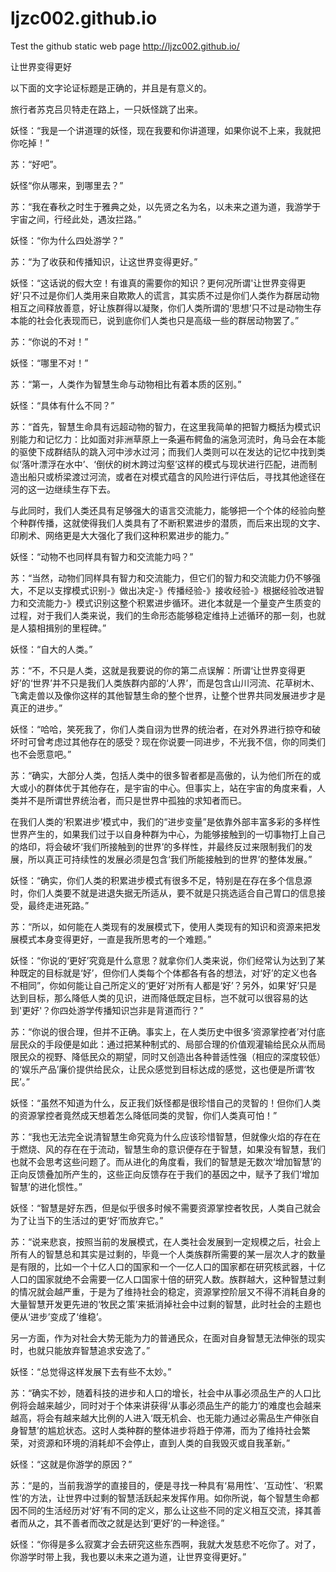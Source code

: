 # ljzc002.github.io
Test the github static web page
http://ljzc002.github.io/

让世界变得更好

以下面的文字论证标题是正确的，并且是有意义的。

旅行者苏克吕贝特走在路上，一只妖怪跳了出来。

妖怪：“我是一个讲道理的妖怪，现在我要和你讲道理，如果你说不上来，我就把你吃掉！”

苏：“好吧”。

妖怪“你从哪来，到哪里去？”

苏：“我在春秋之时生于雅典之处，以先贤之名为名，以未来之道为道，我游学于宇宙之间，行经此处，遇汝拦路。”

妖怪：“你为什么四处游学？”

苏：“为了收获和传播知识，让这世界变得更好。”

妖怪：“这话说的假大空！有谁真的需要你的知识？更何况所谓'让世界变得更好'只不过是你们人类用来自欺欺人的谎言，其实质不过是你们人类作为群居动物相互之间释放善意，好让族群得以凝聚，你们人类所谓的‘思想’只不过是动物生存本能的社会化表现而已，说到底你们人类也只是高级一些的群居动物罢了。”

苏：“你说的不对！”

妖怪：“哪里不对！”

苏：“第一，人类作为智慧生命与动物相比有着本质的区别。”

妖怪：“具体有什么不同？”

苏：“首先，智慧生命具有远超动物的智力，在这里我简单的把智力概括为模式识别能力和记忆力：比如面对非洲草原上一条遍布鳄鱼的湍急河流时，角马会在本能的驱使下成群结队的跳入河中涉水过河；而我们人类则可以在发达的记忆中找到类似‘落叶漂浮在水中’、‘倒伏的树木跨过沟壑’这样的模式与现状进行匹配，进而制造出船只或桥梁渡过河流，或者在对模式蕴含的风险进行评估后，寻找其他途径在河的这一边继续生存下去。

与此同时，我们人类还具有足够强大的语言交流能力，能够把一个个体的经验向整个种群传播，这就使得我们人类具有了不断积累进步的潜质，而后来出现的文字、印刷术、网络更是大大强化了我们这种积累进步的能力。”

妖怪：“动物不也同样具有智力和交流能力吗？”

苏：“当然，动物们同样具有智力和交流能力，但它们的智力和交流能力仍不够强大，不足以支撑模式识别-》做出决定-》传播经验-》接收经验-》根据经验改进智力和交流能力-》模式识别这整个积累进步循环。进化本就是一个量变产生质变的过程，对于我们人类来说，我们的生命形态能够稳定维持上述循环的那一刻，也就是人猿相揖别的里程碑。”

妖怪：“自大的人类。”

苏：“不，不只是人类，这就是我要说的你的第二点误解：所谓‘让世界变得更好’的‘世界’并不只是我们人类族群内部的‘人界’，而是包含山川河流、花草树木、飞禽走兽以及像你这样的其他智慧生命的整个世界，让整个世界共同发展进步才是真正的进步。”

妖怪：“哈哈，笑死我了，你们人类自诩为世界的统治者，在对外界进行掠夺和破坏时可曾考虑过其他存在的感受？现在你说要一同进步，不光我不信，你的同类们也不会愿意吧。”

苏：“确实，大部分人类，包括人类中的很多智者都是高傲的，认为他们所在的或大或小的群体优于其他存在，是宇宙的中心。但事实上，站在宇宙的角度来看，人类并不是所谓世界统治者，而只是世界中孤独的求知者而已。

在我们人类的‘积累进步’模式中，我们的“进步变量”是依靠外部丰富多彩的多样性世界产生的，如果我们过于以自身种群为中心，为能够接触到的一切事物打上自己的烙印，将会破坏‘我们所接触到的世界’的多样性，并最终反过来限制我们的发展，所以真正可持续性的发展必须是包含‘我们所能接触到的世界’的整体发展。”

妖怪：“确实，你们人类的积累进步模式有很多不足，特别是在存在多个信息源时，你们人类要不就是进退失据无所适从，要不就是只挑选适合自己胃口的信息接受，最终走进死路。”

苏：“所以，如何能在人类现有的发展模式下，使用人类现有的知识和资源来把发展模式本身变得更好，一直是我所思考的一个难题。”

妖怪：“你说的‘更好’究竟是什么意思？就拿你们人类来说，你们经常认为达到了某种既定的目标就是‘好’，但你们人类每个个体都各有各的想法，对‘好’的定义也各不相同”，你如何能让自己所定义的‘更好’对所有人都是‘好’？另外，如果‘好’只是达到目标，那么降低人类的见识，进而降低既定目标，岂不就可以很容易的达到'更好'？你四处游学传播知识岂非是背道而行？”

苏：“你说的很合理，但并不正确。事实上，在人类历史中很多‘资源掌控者’对付底层民众的手段便是如此：通过把某种制式的、局部合理的价值观灌输给民众从而局限民众的视野、降低民众的期望，同时又创造出各种普适性强（相应的深度较低）的‘娱乐产品’廉价提供给民众，让民众感觉到目标达成的感觉，这也便是所谓‘牧民’。”

妖怪：“虽然不知道为什么，反正我们妖怪都是很珍惜自己的灵智的！但你们人类的资源掌控者竟然成天想着怎么降低同类的灵智，你们人类真可怕！”

苏：“我也无法完全说清智慧生命究竟为什么应该珍惜智慧，但就像火焰的存在在于燃烧、风的存在在于流动，智慧生命的意识便存在于智慧，如果没有智慧，我们也就不会思考这些问题了。而从进化的角度看，我们的智慧是无数次‘增加智慧’的正向反馈叠加所产生的，这些正向反馈存在于我们的基因之中，赋予了我们‘增加智慧’的进化惯性。”

妖怪：“智慧是好东西，但是似乎很多时候不需要资源掌控者牧民，人类自己就会为了让当下的生活过的更‘好’而放弃它。”

苏：“说来悲哀，按照当前的发展模式，在人类社会发展到一定规模之后，社会上所有人的智慧总和其实是过剩的，毕竟一个人类族群所需要的某一层次人才的数量是有限的，比如一个十亿人口的国家和一个一亿人口的国家都在研究核武器，十亿人口的国家就绝不会需要一亿人口国家十倍的研究人数。族群越大，这种智慧过剩的情况就会越严重，于是为了维持社会的稳定，资源掌控阶层又不得不消耗自身的大量智慧开发更先进的‘牧民之策’来抵消掉社会中过剩的智慧，此时社会的主题也便从‘进步’变成了‘维稳’。

另一方面，作为对社会大势无能为力的普通民众，在面对自身智慧无法伸张的现实时，也就只能放弃智慧追求安逸了。”

妖怪：“总觉得这样发展下去有些不太妙。”

苏：“确实不妙，随着科技的进步和人口的增长，社会中从事必须品生产的人口比例将会越来越少，同时对于个体来讲获得‘从事必须品生产的能力’的难度也会越来越高，将会有越来越大比例的人进入‘既无机会、也无能力通过必需品生产伸张自身智慧’的尴尬状态。这时人类种群的整体进步将趋于停滞，而为了维持社会繁荣，对资源和环境的消耗却不会停止，直到人类的自我毁灭或自我革新。”

妖怪：“这就是你游学的原因？”

苏：“是的，当前我游学的直接目的，便是寻找一种具有‘易用性’、‘互动性’、‘积累性’的方法，让世界中过剩的智慧活跃起来发挥作用。如你所说，每个智慧生命都因不同的生活经历对‘好’有不同的定义，那么让这些不同的定义相互交流，择其善者而从之，其不善者而改之就是达到‘更好’的一种途径。”

妖怪：“你得是多么寂寞才会去研究这些东西啊，我就大发慈悲不吃你了。对了，你游学时带上我，我也要以未来之道为道，让世界变得更好。”
